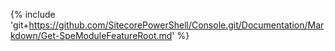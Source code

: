 {% include 'git+https://github.com/SitecorePowerShell/Console.git/Documentation/Markdown/Get-SpeModuleFeatureRoot.md' %}
